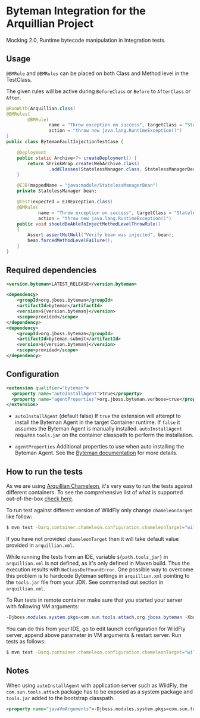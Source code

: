 # Byteman Integration for the Arquillian Project

Mocking 2.0, Runtime bytecode manipulation in Integration tests. 

Usage
-----

`@BMRule` and `@BMRules` can be placed on both Class and Method level in the TestClass. 

The given rules will be active during `BeforeClass` or `Before` to `AfterClass` or `After`.
  

```java
@RunWith(Arquillian.class)
@BMRules(
        @BMRule(
                name = "Throw exception on success", targetClass = "StatelessManagerBean", targetMethod = "forcedClassLevelFailure", 
                action = "throw new java.lang.RuntimeException()")
)
public class BytemanFaultInjectionTestCase {

    @Deployment
    public static Archive<?> createDeployment() {
        return ShrinkWrap.create(WebArchive.class)
                .addClasses(StatelessManager.class, StatelessManagerBean.class);
    }

    @EJB(mappedName = "java:module/StatelessManagerBean")
    private StatelessManager bean;

    @Test(expected = EJBException.class)
    @BMRule(
            name = "Throw exception on success", targetClass = "StatelessManagerBean", targetMethod = "forcedMethodLevelFailure", 
            action = "throw new java.lang.RuntimeException()")
    public void shouldBeAbleToInjectMethodLevelThrowRule()
    {
        Assert.assertNotNull("Verify bean was injected", bean);
        bean.forcedMethodLevelFailure();
    }
}
```

Required dependencies
---------------------

```xml
<version.byteman>LATEST_RELEASE</version.byteman>

<dependency>
    <groupId>org.jboss.byteman</groupId>
    <artifactId>byteman</artifactId>
    <version>${version.byteman}</version>
    <scope>provided</scope>
</dependency>
<dependency>
    <groupId>org.jboss.byteman</groupId>
    <artifactId>byteman-submit</artifactId>
    <version>${version.byteman}</version>
    <scope>provided</scope>
</dependency>
```


Configuration
-------------

```xml
<extension qualifier="byteman">
  <property name="autoInstallAgent">true</property>
  <property name="agentProperties">org.jboss.byteman.verbose=true</property>
</extension>
```

* `autoInstallAgent` (default false)
  If `true` the extension will attempt to install the Byteman Agent in the target Container runtime. 
  If `false` it assumes the Byteman Agent is manually installed.
  `autoInstallAgent` *requires* `tools.jar` on the container classpath to perform the installation. 

* `agentProperties`
  Additional properties to use when auto installing the Byteman Agent. See the [Byteman documentation](http://byteman.jboss.org/docs.html) for more details.

How to run the tests
--------------------
As we are using [Arquillian Chameleon](https://github.com/arquillian/arquillian-container-chameleon), it's very easy to run the tests against different containers. To see the comprehensive list of what is supported out-of-the-box [check here](https://github.com/arquillian/arquillian-container-chameleon/blob/master/src/main/resources/chameleon/default/containers.yaml).

To run test against different version of WildFly only change `chameleonTarget` like follow:

```bash
$ mvn test -Darq.container.chameleon.configuration.chameleonTarget="wildfly:10.1.0.Final:managed"
```

If you have not provided `chameleonTarget` then it will take default value provided in `arquillian.xml`.

While running the tests from an IDE, variable `${path.tools_jar}` in `arquillian.xml` is not defined, as it's only defined in Maven build. Thus the execution results with `NoClassDefFoundError`. One possible way to overcome this problem is to hardcode Byteman settings in `arquillian.xml` pointing to the `tools.jar` file from your JDK. See commented out section in `arquillian.xml`.

To Run tests in remote container make sure that you started your server with following VM arguments:
```java
-Djboss.modules.system.pkgs=com.sun.tools.attach,org.jboss.byteman -Xbootclasspath/a:${path.tools_jar}
```

You can do this from your IDE, go to edit launch configuration for WildFly server, append above parameter in VM arguments & restart server. Run tests as follows:
```bash
$ mvn test -Darq.container.chameleon.configuration.chameleonTarget="wildfly:10.1.0.Final:remote"
```

Notes
------

When using `autoInstallAgent` with application server such as WildFly, the `com.sun.tools.attach` package has to be exposed as a system package and `tools.jar` added to the bootstrap classpath.

```xml
<property name="javaVmArguments">-Djboss.modules.system.pkgs=com.sun.tools.attach,org.jboss.byteman -Xbootclasspath/a:${path.tools_jar}</property>
```
